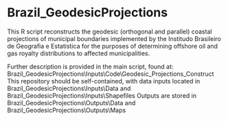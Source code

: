 # Brazil_GeodesicProjections

This R script reconstructs the geodesic (orthogonal and parallel) coastal projections of
municipal boundaries implemented by the Institudo Brasileiro de Geografia e Estatistica for 
the purposes of determining offshore oil and gas royalty distributions to affected municipalities.

Further description is provided in the main script, found at: Brazil_GeodesicProjections\Inputs\Code\Geodesic_Projections_Construct
This repository should be self-contained, with data inputs located in Brazil_GeodesicProjections\Inputs\Data and Brazil_GeodesicProjections\Inputs\Shapefiles
Outputs are stored in Brazil_GeodesicProjections\Outputs\Data and Brazil_GeodesicProjections\Outputs\Maps 


